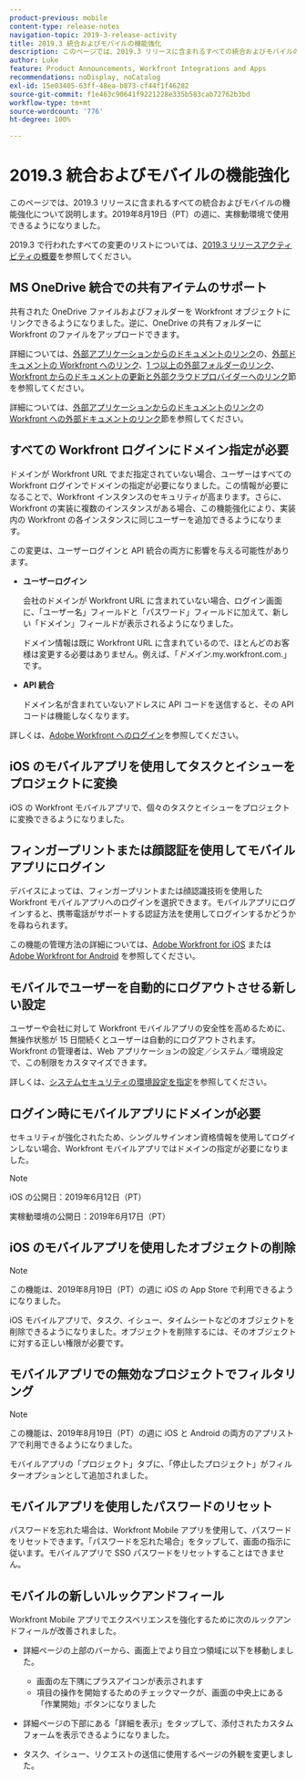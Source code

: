 ```yaml
---
product-previous: mobile
content-type: release-notes
navigation-topic: 2019-3-release-activity
title: 2019.3 統合およびモバイルの機能強化
description: このページでは、2019.3 リリースに含まれるすべての統合およびモバイルの機能強化について説明します。2019年8月19日（PT）の週に、実稼動環境で使用できるようになりました。
author: Luke
feature: Product Announcements, Workfront Integrations and Apps
recommendations: noDisplay, noCatalog
exl-id: 15e03405-63ff-48ea-b873-cf44f1f46282
source-git-commit: f1e463c90641f9221228e335b583cab72762b3bd
workflow-type: tm+mt
source-wordcount: '776'
ht-degree: 100%

---
```


# 2019.3 統合およびモバイルの機能強化

このページでは、2019.3 リリースに含まれるすべての統合およびモバイルの機能強化について説明します。2019年8月19日（PT）の週に、実稼動環境で使用できるようになりました。

2019.3 で行われたすべての変更のリストについては、[2019.3 リリースアクティビティの概要](../../../../product-announcements/product-releases/quarterly-release-archive/2019.3-release-activity/2019-3-release-activity-overview.md)を参照してください。

## MS OneDrive 統合での共有アイテムのサポート

共有された OneDrive ファイルおよびフォルダーを Workfront オブジェクトにリンクできるようになりました。逆に、OneDrive の共有フォルダーに Workfront のファイルをアップロードできます。

詳細については、[外部アプリケーションからのドキュメントのリンク](../../../../documents/adding-documents-to-workfront/link-documents-from-external-apps.md)の、[外部ドキュメントの Workfront へのリンク](../../../../documents/adding-documents-to-workfront/link-documents-from-external-apps.md#linking-existing-documents)、[1 つ以上の外部フォルダーのリンク](../../../../documents/adding-documents-to-workfront/link-documents-from-external-apps.md#linking-a-folder)、[Workfront からのドキュメントの更新と外部クラウドプロバイダーへのリンク](../../../../documents/adding-documents-to-workfront/link-documents-from-external-apps.md#sending-documents)節を参照してください。

詳細については、[外部アプリケーションからのドキュメントのリンク](../../../../documents/adding-documents-to-workfront/link-documents-from-external-apps.md)の[ Workfront への外部ドキュメントのリンク](../../../../documents/adding-documents-to-workfront/link-documents-from-external-apps.md#linking-existing-documents)節を参照してください。

## すべての Workfront ログインにドメイン指定が必要

ドメインが Workfront URL でまだ指定されていない場合、ユーザーはすべての Workfront ログインでドメインの指定が必要になりました。この情報が必要になることで、Workfront インスタンスのセキュリティが高まります。さらに、Workfront の実装に複数のインスタンスがある場合、この機能強化により、実装内の Workfront の各インスタンスに同じユーザーを追加できるようになります。

この変更は、ユーザーログインと API 統合の両方に影響を与える可能性があります。

* **ユーザーログイン**

  会社のドメインが Workfront URL に含まれていない場合、ログイン画面に、「ユーザー名」フィールドと「パスワード」フィールドに加えて、新しい「ドメイン」フィールドが表示されるようになりました。

  ドメイン情報は既に Workfront URL に含まれているので、ほとんどのお客様は変更する必要はありません。例えば、「*ドメイン*.my.workfront.com.」です。

* **API 統合**

  ドメイン名が含まれていないアドレスに API コードを送信すると、その API コードは機能しなくなります。

詳しくは、[Adobe Workfront へのログイン](../../../../workfront-basics/manage-your-account-and-profile/managing-your-workfront-account/log-in-to-workfront.md)を参照してください。

## iOS のモバイルアプリを使用してタスクとイシューをプロジェクトに変換

iOS の Workfront モバイルアプリで、個々のタスクとイシューをプロジェクトに変換できるようになりました。

## フィンガープリントまたは顔認証を使用してモバイルアプリにログイン

デバイスによっては、フィンガープリントまたは顔認識技術を使用した Workfront モバイルアプリへのログインを選択できます。モバイルアプリにログインすると、携帯電話がサポートする認証方法を使用してログインするかどうかを尋ねられます。

この機能の管理方法の詳細については、[Adobe Workfront for iOS](../../../../workfront-basics/mobile-apps/using-the-workfront-mobile-app/workfront-for-ios.md) または [Adobe Workfront for Android](../../../../workfront-basics/mobile-apps/using-the-workfront-mobile-app/workfront-for-android.md) を参照してください。

## モバイルでユーザーを自動的にログアウトさせる新しい設定

ユーザーや会社に対して Workfront モバイルアプリの安全性を高めるために、無操作状態が 15 日間続くとユーザーは自動的にログアウトされます。Workfront の管理者は、Web アプリケーションの設定／システム／環境設定で、この制限をカスタマイズできます。

詳しくは、[システムセキュリティの環境設定を指定](../../../../administration-and-setup/manage-workfront/security/configure-security-preferences.md)を参照してください。

## ログイン時にモバイルアプリにドメインが必要

セキュリティが強化されたため、シングルサインオン資格情報を使用してログインしない場合、Workfront モバイルアプリではドメインの指定が必要になりました。

>[!NOTE]
>
>iOS の公開日：2019年6月12日（PT）
>
>実稼動環境の公開日：2019年6月17日（PT）

## iOS のモバイルアプリを使用したオブジェクトの削除

>[!NOTE]
>
>この機能は、2019年8月19日（PT）の週に iOS の App Store で利用できるようになりました。

iOS モバイルアプリで、タスク、イシュー、タイムシートなどのオブジェクトを削除できるようになりました。オブジェクトを削除するには、そのオブジェクトに対する正しい権限が必要です。

## モバイルアプリでの無効なプロジェクトでフィルタリング

>[!NOTE]
>
>この機能は、2019年8月19日（PT）の週に iOS と Android の両方のアプリストアで利用できるようになりました。

モバイルアプリの「プロジェクト」タブに、「停止したプロジェクト」がフィルターオプションとして追加されました。

## モバイルアプリを使用したパスワードのリセット

パスワードを忘れた場合は、Workfront Mobile アプリを使用して、パスワードをリセットできます。「パスワードを忘れた場合」をタップして、画面の指示に従います。モバイルアプリで SSO パスワードをリセットすることはできません。

## モバイルの新しいルックアンドフィール

Workfront Mobile アプリでエクスペリエンスを強化するために次のルックアンドフィールが改善されました。

* 詳細ページの上部のバーから、画面上でより目立つ領域に以下を移動しました。

   * 画面の左下隅にプラスアイコンが表示されます
   * 項目の操作を開始するためのチェックマークが、画面の中央上にある「作業開始」ボタンになりました

* 詳細ページの下部にある「詳細を表示」をタップして、添付されたカスタムフォームを表示できるようになりました。
* タスク、イシュー、リクエストの送信に使用するページの外観を変更しました。

